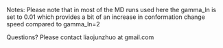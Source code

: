 Notes: 
Please note that in most of the MD runs used here the gamma_ln is set to 0.01 which provides a bit of an increase in conformation change speed compared to gamma_ln=2

Questions? Please contact liaojunzhuo at gmail.com
